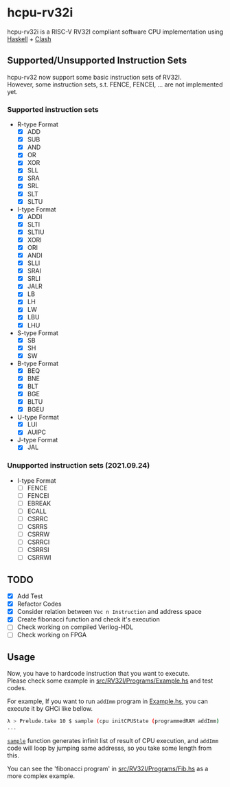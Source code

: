 # hcpu-rv32i

hcpu-rv32i is a RISC-V RV32I compliant software CPU implementation using [Haskell](https://www.haskell.org/) + [Clash](https://clash-lang.org/)


## Supported/Unsupported Instruction Sets

hcpu-rv32 now support some basic instruction sets of RV32I.  
However, some instruction sets, s.t. FENCE, FENCEI, ... are not implemented yet.  

### Supported instruction sets

* R-type Format
	* [x] ADD
	* [x] SUB
	* [x] AND
	* [x] OR
	* [x] XOR
	* [x] SLL
	* [x] SRA
	* [x] SRL
	* [x] SLT
	* [x] SLTU
* I-type Format
	* [x] ADDI
	* [x] SLTI
	* [x] SLTIU
	* [x] XORI
	* [x] ORI
	* [x] ANDI
	* [x] SLLI
	* [x] SRAI
	* [x] SRLI
	* [x] JALR
	* [x] LB
	* [x] LH
	* [x] LW
	* [x] LBU
	* [x] LHU
* S-type Format
	* [x] SB
	* [x] SH
	* [x] SW
* B-type Format
	* [x] BEQ
	* [x] BNE
	* [x] BLT
	* [x] BGE
	* [x] BLTU
	* [x] BGEU
* U-type Format
	* [x] LUI
	* [x] AUIPC
* J-type Format
	* [x] JAL

### Unupported instruction sets (2021.09.24)

* I-type Format
	* [ ] FENCE
	* [ ] FENCEI
	* [ ] EBREAK
	* [ ] ECALL
	* [ ] CSRRC
	* [ ] CSRRS
	* [ ] CSRRW
	* [ ] CSRRCI
	* [ ] CSRRSI
	* [ ] CSRRWI

## TODO
* [x] Add Test
* [x] Refactor Codes
* [x] Consider relation between `Vec n Instruction` and address space
* [x] Create fibonacci function and check it's execution
* [ ] Check working on compiled Verilog-HDL
* [ ] Check working on FPGA

## Usage

Now, you have to hardcode instruction that you want to execute.  
Please check some example in [src/RV32I/Programs/Example.hs](./src/RV32I/Programs/Example.hs) and test codes.

For example, If you want to run `addImm` program in [Example.hs](./src/RV32I/Programs/Example.hs), you can execute it by GHCi like bellow.  

```bash
λ > Prelude.take 10 $ sample (cpu initCPUState (programmedRAM addImm) :: Signal System Registers)
...
```

[`sample`](https://hackage.haskell.org/package/clash-prelude-0.99.3/docs/Clash-Signal-Internal.html#v:sample) function generates infinit list of result of CPU execution, and `addImm` code will loop by jumping same addresss, so you take some length from this.


You can see the 'fibonacci program' in [src/RV32I/Programs/Fib.hs](./src/RV32I/Programs/Fib.hs) as a more complex example.  

